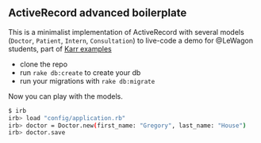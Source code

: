 ## ActiveRecord advanced boilerplate

This is a minimalist implementation of ActiveRecord with several models (`Doctor`, `Patient`, `Intern`, `Consultation`) to live-code a demo for @LeWagon students, part of [Karr examples](https://github.com/lewagon/karr-examples)

- clone the repo
- run `rake db:create` to create your db
- run your migrations with `rake db:migrate`

Now you can play with the models.

```bash
$ irb
irb> load "config/application.rb"
irb> doctor = Doctor.new(first_name: "Gregory", last_name: "House")
irb> doctor.save
```




